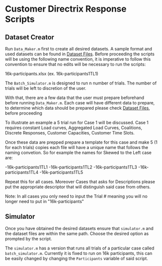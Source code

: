 # Customer Directrix Response Scripts

## Dataset Creator
Run `Data_Maker.m` first to create all desired datasets. A sample format and used datasets can be found in [Dataset Files](https://github.com/MonsiBoy/Customer-Directrix-Response/tree/main/Dataset%20Files). Before proceeding the scripts will be using the following name convention, it is imperative to follow this convention to ensure that no edits will be necessary to run the scripts:

16k-participants<case number><test><trial>.xlsx
(ex. 16k-participants1TL1)

The `Batch_Simulator.m` is designed to run n number of trials. The number of trials will be left to discretion of the user. 

With that, there are a few data that the user must prepare beforehand before running `Data_Maker.m`. Each case will have different data to prepare, to determine which data should be prepared please check [Dataset Files](https://github.com/MonsiBoy/Customer-Directrix-Response/tree/main/Dataset%20Files), before proceeding

To illustrate an example a 5 trial run for Case 1 will be discussed. Case 1 requires constant Load curves, Aggregated Load Curves, Coalitions, Discrete Responses, Customer Capacities, Customer Time Slots. 

Once these data are prepped prepare a template for this case and make 5 (1 for each trials) copies each file will have a unique name that follows the naming convetion. So for example the names for Skewed to the Left case  are:

-16k-participants1TL1
-16k-participants1TL2
-16k-participants1TL3
-16k-participants1TL4
-16k-participants1TL5

Repeat this for all cases. Moreover Cases that asks for Descriptions please put the appropriate descriptor that will distinguish said case from others.

Note:
In all cases you only need to input the Trial # meaning you will no longer need to put in "16k-participants<case><case type>"

## Simulator

Once you have obtained the desired datasets ensure that `simulator.m` and the dataset files are within the same path. Choose the desired option as prompted by the script. 

The `simulator.m` has a version that runs all trials of a particular case called `batch_simulator.m`. Currently it is fixed to run on 16k participants, this can be easily changed by changing the `Participants` variable of said script.
